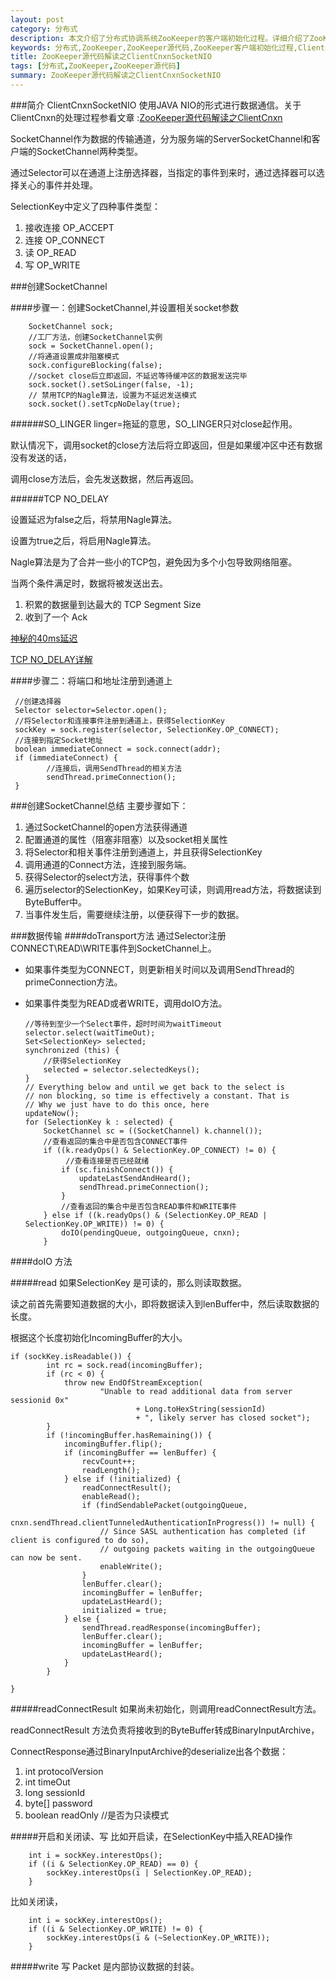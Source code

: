 ```yaml
---
layout: post
category: 分布式
description: 本文介绍了分布式协调系统ZooKeeper的客户端初始化过程。详细介绍了ZooKeeper的客户端是如何工作的,ClientCnxnSocketNIO是如何初始化的。
keywords: 分布式,ZooKeeper,ZooKeeper源代码,ZooKeeper客户端初始化过程,ClientCnxn,ClientCnxnSocketNIO
title: ZooKeeper源代码解读之ClientCnxnSocketNIO
tags: [分布式,ZooKeeper,ZooKeeper源代码]
summary: ZooKeeper源代码解读之ClientCnxnSocketNIO
---
```


###简介
ClientCnxnSocketNIO 使用JAVA NIO的形式进行数据通信。关于ClientCnxn的处理过程参看文章 :[ZooKeeper源代码解读之ClientCnxn](http://www.hiyangqi.com/%E5%88%86%E5%B8%83%E5%BC%8F/read-zookeeper-source-code-client-cnxn.html)

SocketChannel作为数据的传输通道，分为服务端的ServerSocketChannel和客户端的SocketChannel两种类型。

通过Selector可以在通道上注册选择器，当指定的事件到来时，通过选择器可以选择关心的事件并处理。

SelectionKey中定义了四种事件类型：

1.	接收连接 OP_ACCEPT 
2.	连接 OP_CONNECT
3.	读 OP_READ
4.	写 OP_WRITE


###创建SocketChannel

####步骤一：创建SocketChannel,并设置相关socket参数

		SocketChannel sock;
		//工厂方法，创建SocketChannel实例
        sock = SocketChannel.open();
        //将通道设置成非阻塞模式
        sock.configureBlocking(false);
        //socket close后立即返回，不延迟等待缓冲区的数据发送完毕
        sock.socket().setSoLinger(false, -1);
        // 禁用TCP的Nagle算法，设置为不延迟发送模式
        sock.socket().setTcpNoDelay(true);
        
######SO_LINGER
linger=拖延的意思，SO_LINGER只对close起作用。

默认情况下，调用socket的close方法后将立即返回，但是如果缓冲区中还有数据没有发送的话，

调用close方法后，会先发送数据，然后再返回。

######TCP NO_DELAY

设置延迟为false之后，将禁用Nagle算法。

设置为true之后，将启用Nagle算法。

Nagle算法是为了合并一些小的TCP包，避免因为多个小包导致网络阻塞。

当两个条件满足时，数据将被发送出去。

1.	积累的数据量到达最大的 TCP Segment Size
2.	收到了一个 Ack

[神秘的40ms延迟](http://jerrypeng.me/2013/08/mythical-40ms-delay-and-tcp-nodelay/)

[TCP NO_DELAY详解](http://bbs.chinaunix.net/thread-3767363-1-1.html)

####步骤二：将端口和地址注册到通道上

	 //创建选择器
	 Selector selector=Selector.open();
	 //将Selector和连接事件注册到通道上，获得SelectionKey
	 sockKey = sock.register(selector, SelectionKey.OP_CONNECT);
	 //连接到指定Socket地址
     boolean immediateConnect = sock.connect(addr);
     if (immediateConnect) {
     		//连接后，调用SendThread的相关方法
            sendThread.primeConnection();
     }
     
###创建SocketChannel总结
主要步骤如下：

1.	通过SocketChannel的open方法获得通道
2.	配置通道的属性（阻塞非阻塞）以及socket相关属性
3.	将Selector和相关事件注册到通道上，并且获得SelectionKey
5.	调用通道的Connect方法，连接到服务端。
6.	获得Selector的select方法，获得事件个数
7.	遍历selector的SelectionKey，如果Key可读，则调用read方法，将数据读到ByteBuffer中。
8.	当事件发生后，需要继续注册，以便获得下一步的数据。


###数据传输
####doTransport方法
通过Selector注册CONNECT\READ\WRITE事件到SocketChannel上。

*	如果事件类型为CONNECT，则更新相关时间以及调用SendThread的primeConnection方法。
*	如果事件类型为READ或者WRITE，调用doIO方法。

		//等待到至少一个Select事件，超时时间为waitTimeout
 		selector.select(waitTimeOut);
        Set<SelectionKey> selected;
        synchronized (this) {
        	//获得SelectionKey
            selected = selector.selectedKeys();
        }
        // Everything below and until we get back to the select is
        // non blocking, so time is effectively a constant. That is
        // Why we just have to do this once, here
        updateNow();
        for (SelectionKey k : selected) {
            SocketChannel sc = ((SocketChannel) k.channel());
            //查看返回的集合中是否包含CONNECT事件
            if ((k.readyOps() & SelectionKey.OP_CONNECT) != 0) {
            	 //查看连接是否已经就绪
                if (sc.finishConnect()) {
                    updateLastSendAndHeard();
                    sendThread.primeConnection();
                }
                //查看返回的集合中是否包含READ事件和WRITE事件
            } else if ((k.readyOps() & (SelectionKey.OP_READ | SelectionKey.OP_WRITE)) != 0) {
                doIO(pendingQueue, outgoingQueue, cnxn);
            }
        

####doIO 方法
 
#####read
如果SelectionKey 是可读的，那么则读取数据。

读之前首先需要知道数据的大小，即将数据读入到lenBuffer中，然后读取数据的长度。

根据这个长度初始化IncomingBuffer的大小。


	if (sockKey.isReadable()) {
            int rc = sock.read(incomingBuffer);
            if (rc < 0) {
                throw new EndOfStreamException(
                        "Unable to read additional data from server sessionid 0x"
                                + Long.toHexString(sessionId)
                                + ", likely server has closed socket");
            }
            if (!incomingBuffer.hasRemaining()) {
                incomingBuffer.flip();
                if (incomingBuffer == lenBuffer) {
                    recvCount++;
                    readLength();
                } else if (!initialized) {
                    readConnectResult();
                    enableRead();
                    if (findSendablePacket(outgoingQueue,
                            cnxn.sendThread.clientTunneledAuthenticationInProgress()) != null) {
                        // Since SASL authentication has completed (if client is configured to do so),
                        // outgoing packets waiting in the outgoingQueue can now be sent.
                        enableWrite();
                    }
                    lenBuffer.clear();
                    incomingBuffer = lenBuffer;
                    updateLastHeard();
                    initialized = true;
                } else {
                    sendThread.readResponse(incomingBuffer);
                    lenBuffer.clear();
                    incomingBuffer = lenBuffer;
                    updateLastHeard();
                }
            }
         
    }    

#####readConnectResult
如果尚未初始化，则调用readConnectResult方法。

readConnectResult 方法负责将接收到的ByteBuffer转成BinaryInputArchive，

ConnectResponse通过BinaryInputArchive的deserialize出各个数据：

1.	int protocolVersion
2.	int timeOut
3.	long sessionId
4.	byte[] password
5.	boolean readOnly //是否为只读模式

#####开启和关闭读、写
比如开启读，在SelectionKey中插入READ操作

        int i = sockKey.interestOps();
        if ((i & SelectionKey.OP_READ) == 0) {
            sockKey.interestOps(i | SelectionKey.OP_READ);
        }

比如关闭读，

        int i = sockKey.interestOps();
        if ((i & SelectionKey.OP_WRITE) != 0) {
            sockKey.interestOps(i & (~SelectionKey.OP_WRITE));
        }

#####write 写
Packet 是内部协议数据的封装。


